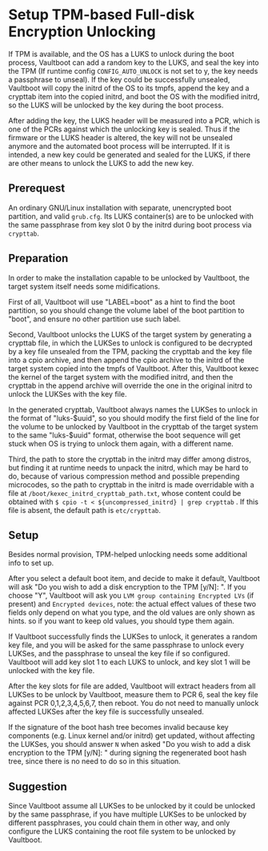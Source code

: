 # Setup TPM-based Full-disk Encryption Unlocking

If TPM is available, and the OS has a LUKS to unlock during the boot process, Vaultboot can add a random key to the LUKS, and seal the key into the TPM (If runtime config `CONFIG_AUTO_UNLOCK` is not set to y, the key needs a passphrase to unseal). If the key could be successfully unsealed, Vaultboot will copy the initrd of the OS to its tmpfs, append the key and a crypttab item into the copied initrd, and boot the OS with the modified initrd, so the LUKS will be unlocked by the key during the boot process.

After adding the key, the LUKS header will be measured into a PCR, which is one of the PCRs against which the unlocking key is sealed. Thus if the firmware or the LUKS header is altered, the key will not be unsealed anymore and the automated boot process will be interrupted. If it is intended, a new key could be generated and sealed for the LUKS, if there are other means to unlock the LUKS to add the new key.

## Prerequest
An ordinary GNU/Linux installation with separate, unencrypted boot partition, and valid `grub.cfg`. Its LUKS container(s) are to be unlocked with the same passphrase from key slot 0 by the initrd during boot process via `crypttab`.

## Preparation
In order to make the installation capable to be unlocked by Vaultboot, the target system itself needs some midifications.

First of all, Vaultboot will use "LABEL=boot" as a hint to find the boot partition, so you should change the volume label of the boot partition to "boot", and ensure no other partition use such label.

Second, Vaultboot unlocks the LUKS of the target system by generating a crypttab file, in which the LUKSes to unlock is configured to be decrypted by a key file unsealed from the TPM, packing the crypttab and the key file into a cpio archive, and then append the cpio archive to the initrd of the target system copied into the tmpfs of Vaultboot. After this, Vaultboot kexec the kernel of the target system with the modified initrd, and then the crypttab in the append archive will override the one in the original initrd to unlock the LUKSes with the key file.

In the generated crypttab, Vaultboot always names the LUKSes to unlock in the format of "luks-$uuid", so you should modify the first field of the line for the volume to be unlocked by Vaultboot in the crypttab of the target system to the same "luks-$uuid" format, otherwise the boot sequence will get stuck when OS is trying to unlock them again, with a different name.

Third, the path to store the crypttab in the initrd may differ among distros, but finding it at runtime needs to unpack the initrd, which may be hard to do, because of various compression method and possible prepending microcodes, so the path to crypttab in the initrd is made overridable with a file at `/boot/kexec_initrd_crypttab_path.txt`, whose content could be obtained with `$ cpio -t < ${uncompressed_initrd} | grep crypttab` . If this file is absent, the default path is `etc/crypttab`.

## Setup
Besides normal provision, TPM-helped unlocking needs some additional info to set up.

After you select a default boot item, and decide to make it default, Vaultboot will ask "Do you wish to add a disk encryption to the TPM [y/N]: ". If you choose "Y", Vaultboot will ask you `LVM group containing Encrypted LVs` (if present) and `Encrypted devices`, note: the actual effect values of these two fields only depend on what you type, and the old values are only shown as hints. so if you want to keep old values, you should type them again.

If Vaultboot successfully finds the LUKSes to unlock, it generates a random key file, and you will be asked for the same passphrase to unlock every LUKSes, and the passphrase to unseal the key file if so configured. Vaultboot will add key slot 1 to each LUKS to unlock, and key slot 1 will be unlocked with the key file.

After the key slots for file are added, Vaultboot will extract headers from all LUKSes to be unlock by Vaultboot, measure them to PCR 6, seal the key file against PCR 0,1,2,3,4,5,6,7, then reboot. You do not need to manually unlock affected LUKSes after the key file is successfully unsealed.

If the signature of the boot hash tree becomes invalid because key components (e.g. Linux kernel and/or initrd) get updated, without affecting the LUKSes, you should answer `N` when asked "Do you wish to add a disk encryption to the TPM [y/N]: " during signing the regenerated boot hash tree, since there is no need to do so in this situation.

## Suggestion
Since Vaultboot assume all LUKSes to be unlocked by it could be unlocked by the same passphrase, if you have multiple LUKSes to be unlocked by different passphrases, you could chain them in other way, and only configure the LUKS containing the root file system to be unlocked by Vaultboot.

